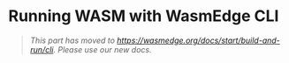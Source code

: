 # Running WASM with WasmEdge CLI

> *This part has moved to <https://wasmedge.org/docs/start/build-and-run/cli>. Please use our new docs.*